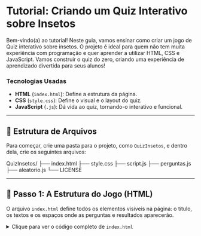 # Tutorial: Criando um Quiz Interativo sobre Insetos

Bem-vindo(a) ao tutorial! Neste guia, vamos ensinar como criar um jogo de Quiz interativo sobre insetos. O projeto é ideal para quem não tem muita experiência com programação e quer aprender a utilizar HTML, CSS e JavaScript. Vamos construir o quiz do zero, criando uma experiência de aprendizado divertida para seus alunos!

### Tecnologias Usadas
- **HTML** (`index.html`): Define a estrutura da página.
- **CSS** (`style.css`): Define o visual e o layout do quiz.
- **JavaScript** (`.js`): Dá vida ao quiz, tornando-o interativo e funcional.

---

## 📂 Estrutura de Arquivos

Para começar, crie uma pasta para o projeto, como `QuizInsetos`, e dentro dela, crie os seguintes arquivos:

QuizInsetos/
├── index.html
├── style.css
├── script.js
├── perguntas.js
├── aleatorio.js
└── LICENSE


---

## 📝 Passo 1: A Estrutura do Jogo (HTML)

O arquivo `index.html` define todos os elementos visíveis na página: o título, os textos e os espaços onde as perguntas e resultados aparecerão.

<details>
<summary>Clique para ver o código completo de <code>index.html</code></summary>

```html
<!DOCTYPE html>
<html lang="pt-br">
<head>
    <meta charset="UTF-8">
    <meta name="viewport" content="width=device-width, initial-scale=1.0">
    <link rel="stylesheet" href="style.css">
    <title>Insetologia</title>
</head>
<body>
    <div class="caixa-principal">
        <h1>O que você sabe sobre os insetos?</h1>
        <div class="tela-inicial">
            <p>Bem-vindo ao Quiz dos Insetos! Prepare-se para mergulhar no fascinante mundo desses pequenos seres...</p>
            <button class="iniciar-btn">Iniciar</button>
        </div>
        <div class="caixa-perguntas"></div>
        <div class="caixa-alternativas"></div>
        <div class="caixa-resultado">
            <p class="texto-resultado"></p>
            <button class="novamente-btn">Jogar Novamente</button>
        </div>
    </div>
    <script type="module" src="js/aleatorio.js"></script>
    <script type="module" src="js/perguntas.js"></script>
    <script type="module" src="js/script.js"></script>
</body>
</html>

</details>
```
O que esse código faz?

Cria a estrutura básica da página.

Define seções para introdução, perguntas, alternativas e resultados.

No final do <body>, inclui os scripts JavaScript necessários para dar interatividade à página.

🎨 Passo 2: Deixando o Jogo Bonito (CSS)

O arquivo style.css é responsável pela aparência do nosso quiz. Ele define cores, fontes, espaçamentos e o layout dos elementos.

<details> <summary>Clique para ver o código completo de <code>style.css</code></summary>

@import url('https://fonts.googleapis.com/css2?family=Chakra+Petch:ital,wght@0,300;0,400;0,500;0,600;0,700&family=Inter:wght@100;200;300;400;500;600;700;800;900&display=swap');

:root{
    --cor-fundo: #d6f3e6;
    --cor-principal: #97b884;
    --cor-secundaria: #212333;
    --cor-destaque: #546459;
    --cor-texto: #eeffd7;
}

body {
    background-color: var(--cor-fundo);
    color: var(--cor-texto);
    font-family: 'Inter', sans-serif;
    display: flex;
    justify-content: center;
    align-items: center;
    min-height: 100vh;
}

.caixa-principal{
    background-color: var(--cor-principal);
    width: 90%;
    max-width: 600px;
    text-align: center;
    padding: 20px;
}

h1, .caixa-perguntas, .caixa-resultado{
    font-family: 'Chakra Petch', sans-serif;
}

h1{
    color: var(--cor-destaque);
}

button {
    background-color: var(--cor-secundaria);
    color: var(--cor-texto);
    border: none;
    border-radius: 15px;
    padding: 15px;
    transition: background-color 0.3s;
}

button:hover{
    background-color: var(--cor-destaque);
    color: var(--cor-principal);
}

.caixa-alternativas {
    display: flex;
    flex-direction: column;
    gap: 10px;
}

.caixa-resultado {
    display: none;
}

.caixa-resultado.mostrar {
    display: block;
}

</details>
Destaques do Estilo:

@import: Importa fontes do Google Fonts para dar um toque especial ao design.

:root: Define variáveis de cores que tornam a personalização fácil.

button:hover: Cria um efeito interativo que altera a cor do botão quando o mouse passa por cima.

🤖 Passo 3: Criando as Perguntas (JavaScript)

O arquivo perguntas.js contém o conteúdo do quiz. É uma lista de objetos, onde cada objeto representa uma pergunta com suas alternativas.

<details> <summary>Clique para ver o código completo de <code>perguntas.js</code></summary>

</details>
Destaques do Estilo:

@import: Importa fontes do Google Fonts para dar um toque especial ao design.

:root: Define variáveis de cores que tornam a personalização fácil.

button:hover: Cria um efeito interativo que altera a cor do botão quando o mouse passa por cima.

🤖 Passo 3: Criando as Perguntas (JavaScript)

O arquivo perguntas.js contém o conteúdo do quiz. É uma lista de objetos, onde cada objeto representa uma pergunta com suas alternativas.

<details> <summary>Clique para ver o código completo de <code>perguntas.js</code></summary>

</details>
Entendendo a Estrutura:

enunciado: O texto da pergunta.

alternativas: Lista com opções de resposta.

texto: O texto de cada alternativa.

afirmacao: Feedback dado após escolher a alternativa.

proxima: Índice da próxima pergunta.

🍀 Passo 4: Adicionando Sorte ao Jogo (JavaScript)

O arquivo aleatorio.js contém uma função simples para sortear um nome da lista, tornando o jogo mais personalizado.

<details> <summary>Clique para ver o código completo de <code>aleatorio.js</code></summary>

const nomes = ["Juca", "Margarida", "Alfredo", "Deolane", "Catra", "Pipokinha"];

export function aleatorio (lista){
    const posicao = Math.floor(Math.random() * lista.length);
    return lista[posicao];
}

export const nome = aleatorio(nomes);
</details>

🧠 Passo 5: A Inteligência do Jogo (JavaScript)

O arquivo script.js conecta tudo: ele controla o fluxo do jogo, exibe as perguntas e processa as respostas.

<details> <summary>Clique para ver o código completo de <code>script.js</code></summary>
import { aleatorio, nome } from './aleatorio.js';
import { perguntas } from './perguntas.js';

const caixaPrincipal = document.querySelector(".caixa-principal");
const caixaPerguntas = document.querySelector(".caixa-perguntas");
const caixaAlternativas = document.querySelector(".caixa-alternativas");
const caixaResultado = document.querySelector(".caixa-resultado");
const textoResultado = document.querySelector(".texto-resultado");
const botaoJogarNovamente = document.querySelector(".novamente-btn");
const botaoIniciar = document.querySelector(".iniciar-btn");
const telaInicial = document.querySelector(".tela-inicial");

let atual = 0; 
let perguntaAtual;
let historiaFinal = "";

botaoIniciar.addEventListener('click', iniciaJogo);

function iniciaJogo() {
    atual = 0;
    historiaFinal = "";
    telaInicial.style.display = 'none';
    caixaPerguntas.classList.remove("mostrar");
    caixaAlternativas.classList.remove("mostrar");
    caixaResultado.classList.remove("mostrar");
    mostraPergunta();
}

function mostraPergunta() {
    if(atual >= perguntas.length){
        mostraResultado();
        return;
    }
    perguntaAtual = perguntas[atual];
    caixaPerguntas.textContent = perguntaAtual.enunciado;
    caixaAlternativas.textContent = "";
    mostraAlternativas();
}

function mostraAlternativas(){
    for(const alternativa of perguntaAtual.alternativas){
        const botaoAlternativas = document.createElement("button");
        botaoAlternativas.textContent = alternativa.texto;
        botaoAlternativas.addEventListener('click', () => processaResposta(alternativa));
        caixaAlternativas.appendChild(botaoAlternativas);
    }
}

function processaResposta(alternativa){
    historiaFinal += alternativa.afirmacao.join(' ');
    atual = alternativa.proxima;
    mostraPergunta();
}

function mostraResultado() {
    caixaResultado.classList.add("mostrar");
    textoResultado.textContent = historiaFinal || "Você terminou o quiz! Parabéns!";
    botaoJogarNovamente.style.display = 'block';
}

botaoJogarNovamente.addEventListener('click', iniciaJogo);
</details>
